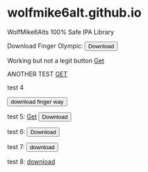 # wolfmike6alt.github.io
WolfMike6Alts 100% Safe IPA Library

Download Finger Olympic:
<button type="button">Download</button>


Working but not a legit button
<a class="get-btn" href="itms-services://?action=download-manifest&amp;url=https://raw.githubusercontent.com/WolfMike6Alt/wolfmike6alt.github.io/main/app.plist">Get</a>

ANOTHER TEST
<a href="itms-services://?action=download-manifest&amp;url=https://raw.githubusercontent.com/WolfMike6Alt/wolfmike6alt.github.io/main/app.plist" class="get-btn">GET</a>


test 4
<form method="get" action="itms-services://?action=download-manifest&amp;url=https://raw.githubusercontent.com/WolfMike6Alt/wolfmike6alt.github.io/main/app.plist"><button type="submit">download finger way</button></form>


test 5:
<a class="get-btn" href="itms-services://?action=download-manifest&amp;url=https://raw.githubusercontent.com/WolfMike6Alt/wolfmike6alt.github.io/main/app.plist">Get</a>
<button type="button">Download</button>

test 6:
<button onclick="itms-services://?action=download-manifest&url=https://raw.githubusercontent.com/WolfMike6Alt/FingerWay/main/app.plist">Download</button>

test 7:
<button onclick="document.location='https://raw.githubusercontent.com/WolfMike6Alt/FingerWay/main/Finger%20Way.ipa">download</button>

test 8:
<a href="https://raw.githubusercontent.com/WolfMike6Alt/FingerWay/main/Finger%20Way.ipa">download</a>
